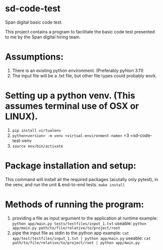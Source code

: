 # sd-code-test
Span digital basic code test.

This project contains a program to facilitate the basic code test presented to me by the Span digital hiring team.

# Assumptions: 
1. There is an existing python environment. (Preferably pyhton 3.11)
2. The input file will be a .txt file, but other file types could probably work.

# Setting up a python venv. (This assumes terminal use of OSX or LINUX).
1. `pip install virtualenv`
2. `python<version> -m venv <virtual-environment-name>` 
    <version>=3
    <virtual-environment-name>=sd-code-test-venv
3. `source env/bin/activate`

# Package installation and setup:
This command will install all the required packages (acutally only pytest), in the venv, and run the unit & end-to-end tests.
    `make install`

# Methods of running the program:
1. providing a file as input argument to the application at runtime
    example: `python app/main.py tests/testfiles/input_1.txt`
    useable: `python app/main.py path/to/file/relative/to/project/root`
2. pipe the input file as stdin to the python app
    example: `cat app/test/testfiles/input_1.txt | python app/main.py`
    useable: `cat path/to/file/relative/to/project/root | python app/main.py`